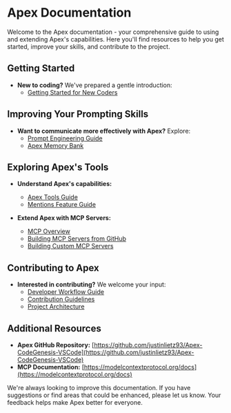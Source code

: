 # Apex Documentation

Welcome to the Apex documentation - your comprehensive guide to using and extending Apex's capabilities. Here you'll find resources to help you get started, improve your skills, and contribute to the project.

## Getting Started

-   **New to coding?** We've prepared a gentle introduction:
    -   [Getting Started for New Coders](getting-started-new-coders/README.md)

## Improving Your Prompting Skills

-   **Want to communicate more effectively with Apex?** Explore:
    -   [Prompt Engineering Guide](prompting/README.md)
    -   [Apex Memory Bank](prompting/custom%20instructions%20library/apex-memory-bank.md)

## Exploring Apex's Tools

-   **Understand Apex's capabilities:**

    -   [Apex Tools Guide](tools/apex-tools-guide.md)
    -   [Mentions Feature Guide](tools/mentions-guide.md)

-   **Extend Apex with MCP Servers:**
    -   [MCP Overview](mcp/README.md)
    -   [Building MCP Servers from GitHub](mcp/mcp-server-from-github.md)
    -   [Building Custom MCP Servers](mcp/mcp-server-from-scratch.md)

## Contributing to Apex

-   **Interested in contributing?** We welcome your input:
    -   [Developer Workflow Guide](contributing/developer-workflow.md)
    -   [Contribution Guidelines](../CONTRIBUTING.md)
    -   [Project Architecture](architecture/README.md)

## Additional Resources

-   **Apex GitHub Repository:** [https://github.com/justinlietz93/Apex-CodeGenesis-VSCode](https://github.com/justinlietz93/Apex-CodeGenesis-VSCode)
-   **MCP Documentation:** [https://modelcontextprotocol.org/docs](https://modelcontextprotocol.org/docs)

We're always looking to improve this documentation. If you have suggestions or find areas that could be enhanced, please let us know. Your feedback helps make Apex better for everyone.
